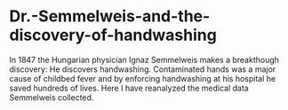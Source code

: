 # Dr.-Semmelweis-and-the-discovery-of-handwashing
In 1847 the Hungarian physician Ignaz Semmelweis makes a breakthough discovery: He discovers handwashing. Contaminated hands was a major cause of childbed fever and by enforcing handwashing at his hospital he saved hundreds of lives.  Here I have reanalyzed the medical data Semmelweis collected.
